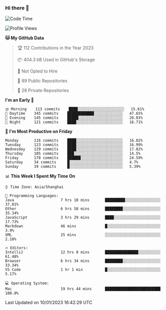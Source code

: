 ### Hi there 👋

<!--
**qbosen/qbosen** is a ✨ _special_ ✨ repository because its `README.md` (this file) appears on your GitHub profile.

Here are some ideas to get you started:

- 🔭 I’m currently working on ...
- 🌱 I’m currently learning ...
- 👯 I’m looking to collaborate on ...
- 🤔 I’m looking for help with ...
- 💬 Ask me about ...
- 📫 How to reach me: ...
- 😄 Pronouns: ...
- ⚡ Fun fact: ...
-->

<!--START_SECTION:waka-->
![Code Time](http://img.shields.io/badge/Code%20Time-1%2C125%20hrs%2011%20mins-blue)

![Profile Views](http://img.shields.io/badge/Profile%20Views-1-blue)

**🐱 My GitHub Data** 

> 🏆 112 Contributions in the Year 2023
 > 
> 📦 404.3 kB Used in GitHub's Storage 
 > 
> 🚫 Not Opted to Hire
 > 
> 📜 89 Public Repositories 
 > 
> 🔑 28 Private Repositories  
 > 
**I'm an Early 🐤** 

```text
🌞 Morning    113 commits    ████░░░░░░░░░░░░░░░░░░░░░   15.61% 
🌆 Daytime    345 commits    ████████████░░░░░░░░░░░░░   47.65% 
🌃 Evening    145 commits    █████░░░░░░░░░░░░░░░░░░░░   20.03% 
🌙 Night      121 commits    ████░░░░░░░░░░░░░░░░░░░░░   16.71%

```
📅 **I'm Most Productive on Friday** 

```text
Monday       116 commits    ████░░░░░░░░░░░░░░░░░░░░░   16.02% 
Tuesday      123 commits    ████░░░░░░░░░░░░░░░░░░░░░   16.99% 
Wednesday    129 commits    ████░░░░░░░░░░░░░░░░░░░░░   17.82% 
Thursday     105 commits    ███░░░░░░░░░░░░░░░░░░░░░░   14.5% 
Friday       178 commits    ██████░░░░░░░░░░░░░░░░░░░   24.59% 
Saturday     34 commits     █░░░░░░░░░░░░░░░░░░░░░░░░   4.7% 
Sunday       39 commits     █░░░░░░░░░░░░░░░░░░░░░░░░   5.39%

```


📊 **This Week I Spent My Time On** 

```text
⌚︎ Time Zone: Asia/Shanghai

💬 Programming Languages: 
Java                     7 hrs 18 mins       █████████░░░░░░░░░░░░░░░░   37.01% 
Other                    6 hrs 58 mins       ████████░░░░░░░░░░░░░░░░░   35.34% 
JavaScript               3 hrs 29 mins       ████░░░░░░░░░░░░░░░░░░░░░   17.73% 
Markdown                 46 mins             █░░░░░░░░░░░░░░░░░░░░░░░░   3.9% 
XML                      25 mins             ░░░░░░░░░░░░░░░░░░░░░░░░░   2.18%

🔥 Editors: 
IntelliJ                 12 hrs 8 mins       ███████████████░░░░░░░░░░   61.48% 
Browser                  6 hrs 34 mins       ████████░░░░░░░░░░░░░░░░░   33.34% 
VS Code                  1 hr 1 min          █░░░░░░░░░░░░░░░░░░░░░░░░   5.17%

💻 Operating System: 
Mac                      19 hrs 44 mins      █████████████████████████   100.0%

```


 Last Updated on 10/01/2023 16:42:29 UTC
<!--END_SECTION:waka-->
